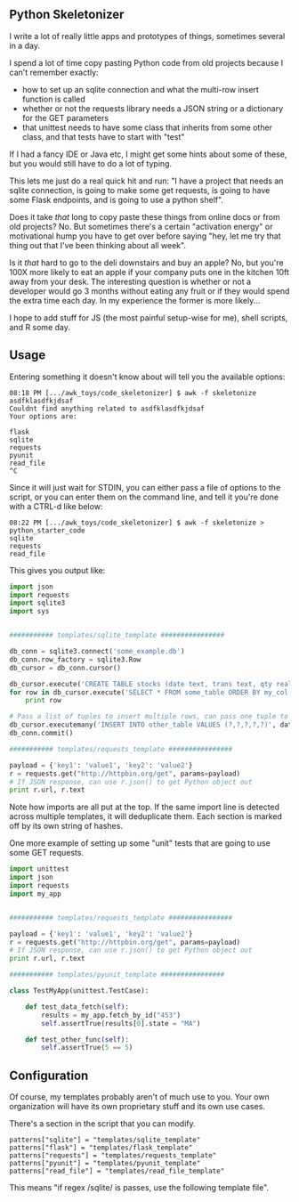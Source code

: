 ## Python Skeletonizer ##

I write a lot of really little apps and prototypes of things, sometimes several in a day.

I spend a lot of time copy pasting Python code from old projects because I can't remember exactly:
 - how to set up an sqlite connection and what the multi-row insert function is called
 - whether or not the requests library needs a JSON string or a dictionary for the GET parameters
 - that unittest needs to have some class that inherits from some other class, and that tests have
to start with "test"

If I had a fancy IDE or Java etc, I might get some hints about some of these, but you would still
have to do a lot of typing.  

This lets me just do a real quick hit and run: "I have a project that needs an sqlite connection, is
going to make some get requests, is going to have some Flask endpoints, and is going to use a python
shelf".

Does it take _that_ long to copy paste these things from online docs or from old projects?  No.  But
sometimes there's a certain "activation energy" or motivational hump you have to get over before
saying "hey, let me try that thing out that I've been thinking about all week".  

Is it _that_  hard to go to the deli downstairs and buy an apple?  No, but you're 100X more likely
to eat an apple if your company puts one in the kitchen 10ft away from your desk.  The interesting
question is whether or not a developer would go 3 months without eating any fruit or if they would
spend the extra time each day.  In my experience the former is more likely...

I hope to add stuff for JS (the most painful setup-wise for me), shell scripts, and R some day.

## Usage ##

Entering something it doesn't know about will tell you the available options:

```
08:18 PM [.../awk_toys/code_skeletonizer] $ awk -f skeletonize 
asdfklasdfkjdsaf
Couldnt find anything related to asdfklasdfkjdsaf
Your options are: 

flask
sqlite
requests
pyunit
read_file
^C
```

Since it will just wait for STDIN, you can either pass a file of options to the script, or 
you can enter them on the command line, and tell it you're done with a CTRL-d like below:

```
08:22 PM [.../awk_toys/code_skeletonizer] $ awk -f skeletonize > python_starter_code        
sqlite
requests
read_file
```

This gives you output like:

```python
import json
import requests
import sqlite3
import sys


########### templates/sqlite_template ################

db_conn = sqlite3.connect('some_example.db')
db_conn.row_factory = sqlite3.Row
db_cursor = db_conn.cursor()

db_cursor.execute('CREATE TABLE stocks (date text, trans text, qty real)')
for row in db_cursor.execute('SELECT * FROM some_table ORDER BY my_col'):
    print row

# Pass a list of tuples to insert multiple rows, can pass one tuple to execute for single insert
db_cursor.executemany('INSERT INTO other_table VALUES (?,?,?,?,?)', data_tuples)
db_conn.commit()

########### templates/requests_template ################

payload = {'key1': 'value1', 'key2': 'value2'}
r = requests.get("http://httpbin.org/get", params=payload)
# If JSON response, can use r.json() to get Python object out
print r.url, r.text
```

Note how imports are all put at the top.  If the same import line is detected across multiple 
templates, it will deduplicate them.  Each section is marked off by its own string of hashes.

One more example of setting up some "unit" tests that are going to use some GET requests.

```python
import unittest
import json
import requests
import my_app


########### templates/requests_template ################

payload = {'key1': 'value1', 'key2': 'value2'}
r = requests.get("http://httpbin.org/get", params=payload)
# If JSON response, can use r.json() to get Python object out
print r.url, r.text

########### templates/pyunit_template ################

class TestMyApp(unittest.TestCase):

    def test_data_fetch(self):
        results = my_app.fetch_by_id("453")
        self.assertTrue(results[0].state = "MA")

    def test_other_func(self):
        self.assertTrue(5 == 5)
```

## Configuration ##

Of course, my templates probably aren't of much use to you. Your own organization will have its own
proprietary stuff and its own use cases.

There's a section in the script that you can modify.

```
patterns["sqlite"] = "templates/sqlite_template"
patterns["flask"] = "templates/flask_template"
patterns["requests"] = "templates/requests_template"
patterns["pyunit"] = "templates/pyunit_template"
patterns["read_file"] = "templates/read_file_template"
```

This means "if regex /sqlite/ is passes, use the following template file".

